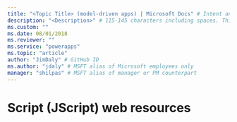 ```yaml
---
title: "<Topic Title> (model-driven apps) | Microsoft Docs" # Intent and product brand in a unique string of 43-59 chars including spaces
description: "<Description>" # 115-145 characters including spaces. This abstract displays in the search result.
ms.custom: ""
ms.date: 08/01/2018
ms.reviewer: ""
ms.service: "powerapps"
ms.topic: "article"
author: "JimDaly" # GitHub ID
ms.author: "jdaly" # MSFT alias of Microsoft employees only
manager: "shilpas" # MSFT alias of manager or PM counterpart
---
```

# Script (JScript) web resources

<!-- https://docs.microsoft.com/en-us/dynamics365/customer-engagement/developer/script-jscript-web-resources -->